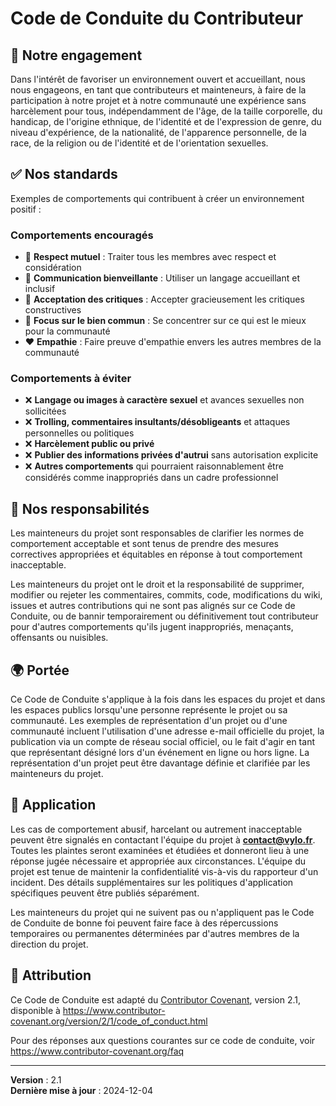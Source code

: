 # Code de Conduite du Contributeur

## 📜 Notre engagement

Dans l'intérêt de favoriser un environnement ouvert et accueillant, nous nous engageons, en tant que contributeurs et mainteneurs, à faire de la participation à notre projet et à notre communauté une expérience sans harcèlement pour tous, indépendamment de l'âge, de la taille corporelle, du handicap, de l'origine ethnique, de l'identité et de l'expression de genre, du niveau d'expérience, de la nationalité, de l'apparence personnelle, de la race, de la religion ou de l'identité et de l'orientation sexuelles.

## ✅ Nos standards

Exemples de comportements qui contribuent à créer un environnement positif :

### Comportements encouragés

- 🤝 **Respect mutuel** : Traiter tous les membres avec respect et considération
- 💬 **Communication bienveillante** : Utiliser un langage accueillant et inclusif
- 🤔 **Acceptation des critiques** : Accepter gracieusement les critiques constructives
- 🎯 **Focus sur le bien commun** : Se concentrer sur ce qui est le mieux pour la communauté
- ❤️ **Empathie** : Faire preuve d'empathie envers les autres membres de la communauté

### Comportements à éviter

- ❌ **Langage ou images à caractère sexuel** et avances sexuelles non sollicitées
- ❌ **Trolling, commentaires insultants/désobligeants** et attaques personnelles ou politiques
- ❌ **Harcèlement public ou privé**
- ❌ **Publier des informations privées d'autrui** sans autorisation explicite
- ❌ **Autres comportements** qui pourraient raisonnablement être considérés comme inappropriés dans un cadre professionnel

## 🎯 Nos responsabilités

Les mainteneurs du projet sont responsables de clarifier les normes de comportement acceptable et sont tenus de prendre des mesures correctives appropriées et équitables en réponse à tout comportement inacceptable.

Les mainteneurs du projet ont le droit et la responsabilité de supprimer, modifier ou rejeter les commentaires, commits, code, modifications du wiki, issues et autres contributions qui ne sont pas alignés sur ce Code de Conduite, ou de bannir temporairement ou définitivement tout contributeur pour d'autres comportements qu'ils jugent inappropriés, menaçants, offensants ou nuisibles.

## 🌍 Portée

Ce Code de Conduite s'applique à la fois dans les espaces du projet et dans les espaces publics lorsqu'une personne représente le projet ou sa communauté. Les exemples de représentation d'un projet ou d'une communauté incluent l'utilisation d'une adresse e-mail officielle du projet, la publication via un compte de réseau social officiel, ou le fait d'agir en tant que représentant désigné lors d'un événement en ligne ou hors ligne. La représentation d'un projet peut être davantage définie et clarifiée par les mainteneurs du projet.

## 🚨 Application

Les cas de comportement abusif, harcelant ou autrement inacceptable peuvent être signalés en contactant l'équipe du projet à **contact@vylo.fr**. Toutes les plaintes seront examinées et étudiées et donneront lieu à une réponse jugée nécessaire et appropriée aux circonstances. L'équipe du projet est tenue de maintenir la confidentialité vis-à-vis du rapporteur d'un incident. Des détails supplémentaires sur les politiques d'application spécifiques peuvent être publiés séparément.

Les mainteneurs du projet qui ne suivent pas ou n'appliquent pas le Code de Conduite de bonne foi peuvent faire face à des répercussions temporaires ou permanentes déterminées par d'autres membres de la direction du projet.

## 📝 Attribution

Ce Code de Conduite est adapté du [Contributor Covenant](https://www.contributor-covenant.org), version 2.1,
disponible à https://www.contributor-covenant.org/version/2/1/code_of_conduct.html

Pour des réponses aux questions courantes sur ce code de conduite, voir
https://www.contributor-covenant.org/faq

---

**Version** : 2.1  
**Dernière mise à jour** : 2024-12-04


